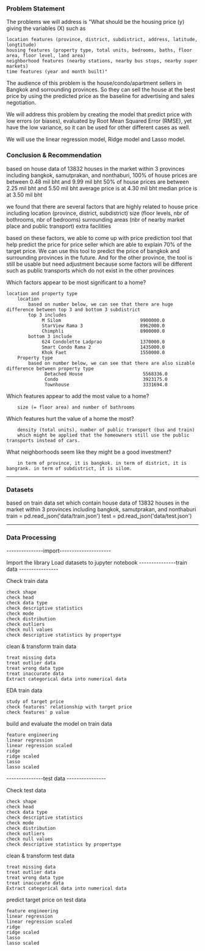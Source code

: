 ### Problem Statement

The problems we will address is "What should be the housing price (y) giving the variables (X) such as

    location features (province, district, subdistrict, address, latitude, longtitude)
    housing features (property type, total units, bedrooms, baths, floor area, floor level, land area)
    neighborhood features (nearby stations, nearby bus stops, nearby super markets)
    time features (year and month built)"

The audience of this problem is the house/condo/apartment sellers in Bangkok and sorrounding provinces. So they can sell the house at the best price by using the predicted price as the baseline for advertising and sales negotiation.

We will address this problem by creating the model that predict price with low errors (or biases), evaluated by Root Mean Squared Error (RMSE), yet have the low variance, so it can be used for other different cases as well.

We will use the linear regression model, Ridge model and Lasso model.


### Conclusion & Recommendation
 
based on house data of 13832 houses in the market within 3 provinces including bangkok, samutprakan, and nonthaburi, 
        100% of house prices are between 0.48 mil bht and 9.99 mil bht 
        50% of house prices are between 2.25 mil bht and 5.50 mil bht 
        average price is at 4.30 mil bht 
        median price is at 3.50 mil bht

we found that there are several factors that are highly related to house price including 
        location (province, district, subdistrict) 
        size (floor levels, nbr of bothrooms, nbr of bedrooms) 
        surrounding areas (nbr of nearby market place and public transport) extra facilities

based on these factors, we able to come up with price prediction tool that help predict the price for price seller which are able to explain 70% of the target price. We can use this tool to predict the price of bangkok and surrounding provinces in the future. And for the other province, the tool is still be usable but need adjustment because some factors will be different such as public transports which do not exist in the other provinces
    
Which factors appear to be most significant to a home?

    location and property type
        location
            based on number below, we can see that there are huge difference between top 3 and bottom 3 subdistrict
            top 3 includes
                 M Silom                             9900000.0
                 StarView Rama 3                     8962000.0
                 Chimphli                            8900000.0
            bottom 3 include
                 624 Condolette Ladprao              1370000.0
                 Smart Condo Rama 2                  1435000.0
                 Khok Faet                           1550000.0
        Property type
            based on number below, we can see that there are also sizable difference between property type
                  Detached House                      5568336.0
                  Condo                               3923175.0 
                  Townhouse                           3331694.0
Which features appear to add the most value to a home?
        
        size (= floor area) and number of bathrooms  

Which features hurt the value of a home the most?
        
        density (total units), number of public transport (bus and train) 
        which might be applied that the homeowners still use the public transports instead of cars. 
 
What neighborhoods seem like they might be a good investment?
            
        in term of province, it is bangkok. in term of district, it is bangrank. in term of subdistrict, it is silom.    
---

### Datasets

based on train data set which contain house data of 13832 houses in the market within 3 provinces including bangkok, samutprakan, and nonthaburi 
    train = pd.read_json('data/train.json')
    test = pd.read_json('data/test.json')

---

### Data Processing

---------------import---------------------

Import the library
Load datasets to jupyter notebook
---------------train data ----------------

Check train data

    check shape
    check head
    check data type
    check descriptive statistics
    check mode
    check distribution
    check outliers
    check null values
    check descriptive statistics by propertype

clean & transform train data

    treat missing data
    treat outlier data
    treat wrong data type
    treat inaccurate data
    Extract categorical data into numerical data

EDA train data

    study of target price
    check features' relationship with target price
    check features' p value

build and evaluate the model on train data

    feature engineering
    linear regression
    linear regression scaled
    ridge
    ridge scaled
    lasso
    lasso scaled
    
---------------test data ----------------

Check test data

    check shape
    check head
    check data type
    check descriptive statistics
    check mode
    check distribution
    check outliers
    check null values
    check descriptive statistics by propertype

clean & transform test data

    treat missing data
    treat outlier data
    treat wrong data type
    treat inaccurate data
    Extract categorical data into numerical data

predict target price on test data

    feature engineering
    linear regression
    linear regression scaled
    ridge
    ridge scaled
    lasso
    lasso scaled